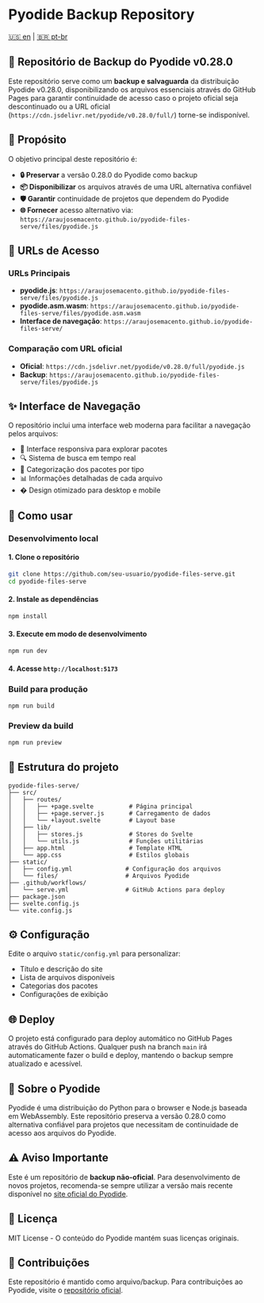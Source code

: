 # Pyodide Backup Repository

[🇺🇸 en](./README.en.md) | [🇧🇷 pt-br](./README.pt-br.md)

## **🚨 Repositório de Backup do Pyodide v0.28.0**

Este repositório serve como um **backup e salvaguarda** da distribuição Pyodide v0.28.0, disponibilizando os arquivos essenciais através do GitHub Pages para garantir continuidade de acesso caso o projeto oficial seja descontinuado ou a URL oficial (`https://cdn.jsdelivr.net/pyodide/v0.28.0/full/`) torne-se indisponível.

## 🎯 Propósito

O objetivo principal deste repositório é:

- **🔒 Preservar** a versão 0.28.0 do Pyodide como backup
- **📦 Disponibilizar** os arquivos através de uma URL alternativa confiável
- **🛡️ Garantir** continuidade de projetos que dependem do Pyodide
- **🌐 Fornecer** acesso alternativo via: `https://araujosemacento.github.io/pyodide-files-serve/files/pyodide.js`

## 🔗 URLs de Acesso

### URLs Principais

- **pyodide.js**: `https://araujosemacento.github.io/pyodide-files-serve/files/pyodide.js`
- **pyodide.asm.wasm**: `https://araujosemacento.github.io/pyodide-files-serve/files/pyodide.asm.wasm`
- **Interface de navegação**: `https://araujosemacento.github.io/pyodide-files-serve/`

### Comparação com URL oficial

- **Oficial**: `https://cdn.jsdelivr.net/pyodide/v0.28.0/full/pyodide.js`
- **Backup**: `https://araujosemacento.github.io/pyodide-files-serve/files/pyodide.js`

## ✨ Interface de Navegação

O repositório inclui uma interface web moderna para facilitar a navegação pelos arquivos:

- 🎨 Interface responsiva para explorar pacotes
- 🔍 Sistema de busca em tempo real
- 📂 Categorização dos pacotes por tipo
- 📊 Informações detalhadas de cada arquivo
- � Design otimizado para desktop e mobile

## 🚀 Como usar

### Desenvolvimento local

#### 1. Clone o repositório

```bash
git clone https://github.com/seu-usuario/pyodide-files-serve.git
cd pyodide-files-serve
```

#### 2. Instale as dependências

```bash
npm install
```

#### 3. Execute em modo de desenvolvimento

```bash
npm run dev
```

#### 4. Acesse `http://localhost:5173`

### Build para produção

```bash
npm run build
```

### Preview da build

```bash
npm run preview
```

## 📁 Estrutura do projeto

```plaintext
pyodide-files-serve/
├── src/
│   ├── routes/
│   │   ├── +page.svelte          # Página principal
│   │   ├── +page.server.js       # Carregamento de dados
│   │   └── +layout.svelte        # Layout base
│   ├── lib/
│   │   ├── stores.js             # Stores do Svelte
│   │   └── utils.js              # Funções utilitárias
│   ├── app.html                  # Template HTML
│   └── app.css                   # Estilos globais
├── static/
│   ├── config.yml               # Configuração dos arquivos
│   └── files/                   # Arquivos Pyodide
├── .github/workflows/
│   └── serve.yml                # GitHub Actions para deploy
├── package.json
├── svelte.config.js
└── vite.config.js
```

## ⚙️ Configuração

Edite o arquivo `static/config.yml` para personalizar:

- Título e descrição do site
- Lista de arquivos disponíveis
- Categorias dos pacotes
- Configurações de exibição

## 🌐 Deploy

O projeto está configurado para deploy automático no GitHub Pages através do GitHub Actions. Qualquer push na branch `main` irá automaticamente fazer o build e deploy, mantendo o backup sempre atualizado e acessível.

## 🐍 Sobre o Pyodide

Pyodide é uma distribuição do Python para o browser e Node.js baseada em WebAssembly. Este repositório preserva a versão 0.28.0 como alternativa confiável para projetos que necessitam de continuidade de acesso aos arquivos do Pyodide.

## ⚠️ Aviso Importante

Este é um repositório de **backup não-oficial**. Para desenvolvimento de novos projetos, recomenda-se sempre utilizar a versão mais recente disponível no [site oficial do Pyodide](https://pyodide.org/).

## 📄 Licença

MIT License - O conteúdo do Pyodide mantém suas licenças originais.

## 🤝 Contribuições

Este repositório é mantido como arquivo/backup. Para contribuições ao Pyodide, visite o [repositório oficial](https://github.com/pyodide/pyodide).
